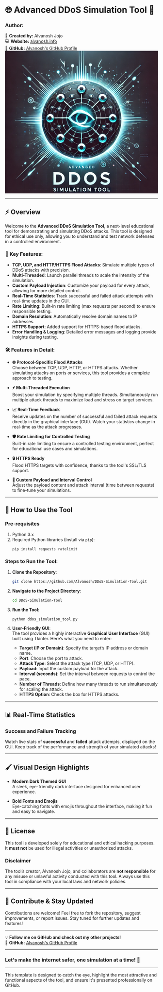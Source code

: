 # 🌐 **Advanced DDoS Simulation Tool** 🚀

### **Author:**  
👤 **Created by:** Alvanosh Jojo  
💻 **Website:** [alvanosh.info](https://alvanosh.info/)  
🐙 **GitHub:** [Alvanosh's GitHub Profile](https://github.com/Alvanosh)
![description](https://github.com/Alvanosh/DDoS-Simulation-Tool/blob/main/ddos%20logo.png?raw=true)


---

## **⚡️ Overview**

Welcome to the **Advanced DDoS Simulation Tool**, a next-level educational tool for demonstrating and simulating DDoS attacks. This tool is designed for ethical use only, allowing you to understand and test network defenses in a controlled environment.

### 🌟 **Key Features:**
- **TCP, UDP, and HTTP/HTTPS Flood Attacks**: Simulate multiple types of DDoS attacks with precision.
- **Multi-Threaded**: Launch parallel threads to scale the intensity of the simulation.
- **Custom Payload Injection**: Customize your payload for every attack, allowing for more detailed control.
- **Real-Time Statistics**: Track successful and failed attack attempts with real-time updates in the GUI.
- **Rate Limiting**: Built-in rate limiting (max requests per second) to ensure responsible testing.
- **Domain Resolution**: Automatically resolve domain names to IP addresses.
- **HTTPS Support**: Added support for HTTPS-based flood attacks.
- **Error Handling & Logging**: Detailed error messages and logging provide insights during testing.

### 🛠️ **Features in Detail:**
- **🌐 Protocol-Specific Flood Attacks**  
  Choose between TCP, UDP, HTTP, or HTTPS attacks. Whether simulating attacks on ports or services, this tool provides a complete approach to testing.
  
- **⚡ Multi-Threaded Execution**  
  Boost your simulation by specifying multiple threads. Simultaneously run multiple attack threads to maximize load and stress on target services.

- **📈 Real-Time Feedback**  
  Receive updates on the number of successful and failed attack requests directly in the graphical interface (GUI). Watch your statistics change in real-time as the attack progresses.

- **🛡️ Rate Limiting for Controlled Testing**  
  Built-in rate limiting to ensure a controlled testing environment, perfect for educational use cases and simulations.

- **🔒 HTTPS Ready**  
  Flood HTTPS targets with confidence, thanks to the tool's SSL/TLS support.

- **📡 Custom Payload and Interval Control**  
  Adjust the payload content and attack interval (time between requests) to fine-tune your simulations.

---

## **🚀 How to Use the Tool**

### **Pre-requisites**
1. Python 3.x
2. Required Python libraries (Install via `pip`):
   ```bash
   pip install requests ratelimit
   ```

### **Steps to Run the Tool:**
1. **Clone the Repository**:
   ```bash
   git clone https://github.com/Alvanosh/DDoS-Simulation-Tool.git
   ```

2. **Navigate to the Project Directory**:
   ```bash
   cd DDoS-Simulation-Tool
   ```

3. **Run the Tool**:
   ```bash
   python ddos_simulation_tool.py
   ```

4. **User-Friendly GUI**:  
   The tool provides a highly interactive **Graphical User Interface** (GUI) built using Tkinter. Here’s what you need to enter:  
   - **Target (IP or Domain)**: Specify the target’s IP address or domain name.  
   - **Port**: Choose the port to attack.  
   - **Attack Type**: Select the attack type (TCP, UDP, or HTTP).  
   - **Payload**: Input the custom payload for the attack.  
   - **Interval (seconds)**: Set the interval between requests to control the pace.  
   - **Number of Threads**: Define how many threads to run simultaneously for scaling the attack.  
   - **HTTPS Option**: Check the box for HTTPS attacks.  

---

## **📊 Real-Time Statistics**
### **Success and Failure Tracking**  
Watch live stats of **successful** and **failed** attack attempts, displayed on the GUI. Keep track of the performance and strength of your simulated attacks!

---

## **🖌️ Visual Design Highlights**
- **Modern Dark Themed GUI**  
  A sleek, eye-friendly dark interface designed for enhanced user experience.
  
- **Bold Fonts and Emojis**  
  Eye-catching fonts with emojis throughout the interface, making it fun and easy to navigate.

---

## **📜 License**
This tool is developed solely for educational and ethical hacking purposes. It **must not** be used for illegal activities or unauthorized attacks.

### **Disclaimer**  
The tool’s creator, Alvanosh Jojo, and collaborators are **not responsible** for any misuse or unlawful activity conducted with this tool. Always use this tool in compliance with your local laws and network policies.

---

## **🌟 Contribute & Stay Updated**
Contributions are welcome! Feel free to fork the repository, suggest improvements, or report issues. Stay tuned for further updates and features!

---

💡 **Follow me on GitHub and check out my other projects!**  
👾 **GitHub:** [Alvanosh's GitHub Profile](https://github.com/Alvanosh)

---

### **Let's make the internet safer, one simulation at a time!** 🔐

---

This template is designed to catch the eye, highlight the most attractive and functional aspects of the tool, and ensure it's presented professionally on GitHub.
